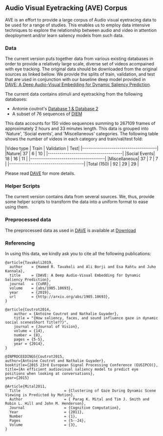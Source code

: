 ## Audio Visual Eyetracking (AVE) Corpus

AVE is an effort to provide a large corpus of Audio visual eyetracing data to be used for a range of studies.
This enables us to employ data intensive techniques to explore the relationship between audio and video in attention deoployment and/or learn saliency models from such data. 

### Data

The current version puts together data from various existing databases in order to provide a relatively large scale, diverse set of videos acompained with eye tracking. The original data should be downloaded from the original sources as linked bellow. We provide the splits of train, validation, and test that are used in conjunction with our baseline deep model provided in [DAVE: A Deep Audio-Visual Embedding for Dynamic Saliency Prediction](https://arxiv.org/abs/1905.10693).

The current data contains stimuli and eyetracking from the following databases:

- Antonie coutrot's [Database 1 & Database 2](http://antoinecoutrot.magix.net/public/databases.html)
- A subset of 76 sequences of [DIEM](http://jhenderson.org/vclab/DIEM.html)

This data accounts for 150 video sequences summing to 267109 frames of approximately 2 hours and 33 minutes length. This data is grouped into 'Nature', 'Social events', and 'Miscellaneous' categories. The following table shows the number of videos in each category and train/val/test fold:

|Video type | Train | Validation | Test|
|--------------------------------------|
|Nature| 37 | 6 | 10 |
|--------------------------------------|
|Social Events| 18 | 16 | 11 |
|--------------------------------------|
|Miscellaneous| 37 | 7 | 7 |
|--------------------------------------|
|Total (150) |  92 | 29 | 29 |

Please read [DAVE](https://arxiv.org/abs/1905.10693) for more details.

### Helper Scripts

The current version contains data from several sources. We, thus, provide some helper scripts to transform the data into a uniform format to ease using them.

### Preprocessed data

The preprocessed data as used in [DAVE](https://arxiv.org/abs/1905.10693) is available at [Download]()


### Referencing

In using this data, we kindly ask you to cite all the following publications:


```
@article{Tavakoli2019,
  author    = {Hamed R. Tavakoli and Ali Borji and Esa Rahtu and Juho Kannala},
  title     = {DAVE: A Deep Audio-Visual Embedding for Dynamic Saliency Prediction},
  journal   = {CoRR},
  volume    = {abs/1905.10693},
  year      = {2019},
  url       = {http://arxiv.org/abs/1905.10693},
}
```

```
@article{Coutrot2014,
    author = {Antoine Coutrot and Nathalie Guyader},
    title = "{How saliency, faces, and sound influence gaze in dynamic social scenesShort Title??}",
    journal = {Journal of Vision},
    volume = {14},
    number = {8},
    pages = {5-5},
    year = {2014},
}
```

```
@INPROCEEDINGS{Coutrot2015,
author={Antoine Coutrot and Nathalie Guyader},
booktitle={2015 23rd European Signal Processing Conference (EUSIPCO)},
title={An efficient audiovisual saliency model to predict eye positions when looking at conversations},
year={2015}
```

```
@Article{Mital2011,
  Title                    = {Clustering of Gaze During Dynamic Scene Viewing is Predicted by Motion},
  Author                   = { Parag K. Mital and Tim J. Smith and Robin L. Hill and John M. Henderson},
  Journal                  = {Cognitive Computation},
  Year                     = {2011},
  Number                   = {1},
  Pages                    = {5--24},
  Volume                   = {3},  
}
```



